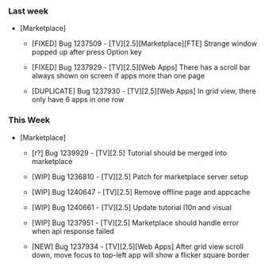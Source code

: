 ### Last week

* [Marketplace]
  - [FIXED] Bug 1237509 - [TV][2.5][Marketplace][FTE] Strange window popped up after press Option key
  - [FIXED] Bug 1237929 - [TV][2.5][Web Apps] There has a scroll bar always shown on screen if apps more than one page

  - [DUPLICATE] Bug 1237930 - [TV][2.5][Web Apps] In grid view, there only have 6 apps in one row

### This Week

* [Marketplace]
  - [r?] Bug 1239929 - [TV][2.5] Tutorial should be merged into marketplace

  - [WIP] Bug 1236810 - [TV][2.5] Patch for marketplace server setup
  - [WIP] Bug 1240647 - [TV][2.5] Remove offline page and appcache
  - [WIP] Bug 1240661 - [TV][2.5] Update tutorial l10n and visual

  - [WIP] Bug 1237951 - [TV][2.5] Marketplace should handle error when api response failed

  - [NEW] Bug 1237934 - [TV][2.5][Web Apps] After grid view scroll down, move focus to top-left app will show a flicker square border
